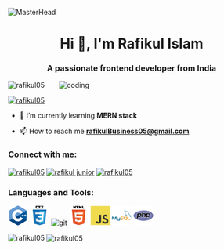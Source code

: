 ![MasterHead](https://www.shutterstock.com/image-vector/banner-programming-coding-background-vector-260nw-1021030363.jpg)
<h1 align="center">Hi 👋, I'm Rafikul Islam</h1>
<h3 align="center">A passionate frontend developer from India</h3>
<img align = "right" alt = "coding" width = "400" src="https://camo.githubusercontent.com/88adc7c88c9d3dba7479020846ed35d13410e3707c7f149e1c6140cc6beaef9a/68747470733a2f2f70687973696373677572756b756c2e66696c65732e776f726470726573732e636f6d2f323031392f30322f6368617261637465722d312e676966
">
<p align="left"> <img src="https://komarev.com/ghpvc/?username=rafikul05&label=Profile%20views&color=0e75b6&style=flat" alt="rafikul05" /> </p>

<p align="left"> <a href="https://twitter.com/rafikul05" target="blank"><img src="https://img.shields.io/twitter/follow/rafikul05?logo=twitter&style=for-the-badge" alt="rafikul05" /></a> </p>

- 🌱 I’m currently learning **MERN stack**

- 📫 How to reach me **rafikulBusiness05@gmail.com**

<h3 align="left">Connect with me:</h3>
<p align="left">
<a href="https://twitter.com/rafikul05" target="blank"><img align="center" src="https://raw.githubusercontent.com/rahuldkjain/github-profile-readme-generator/master/src/images/icons/Social/twitter.svg" alt="rafikul05" height="30" width="40" /></a>
<a href="https://fb.com/rafikul junior" target="blank"><img align="center" src="https://raw.githubusercontent.com/rahuldkjain/github-profile-readme-generator/master/src/images/icons/Social/facebook.svg" alt="rafikul junior" height="30" width="40" /></a>
<a href="https://www.leetcode.com/rafikul05" target="blank"><img align="center" src="https://raw.githubusercontent.com/rahuldkjain/github-profile-readme-generator/master/src/images/icons/Social/leet-code.svg" alt="rafikul05" height="30" width="40" /></a>
</p>

<h3 align="left">Languages and Tools:</h3>
<p align="left"> <a href="https://www.w3schools.com/cpp/" target="_blank" rel="noreferrer"> <img src="https://raw.githubusercontent.com/devicons/devicon/master/icons/cplusplus/cplusplus-original.svg" alt="cplusplus" width="40" height="40"/> </a> <a href="https://www.w3schools.com/css/" target="_blank" rel="noreferrer"> <img src="https://raw.githubusercontent.com/devicons/devicon/master/icons/css3/css3-original-wordmark.svg" alt="css3" width="40" height="40"/> </a> <a href="https://git-scm.com/" target="_blank" rel="noreferrer"> <img src="https://www.vectorlogo.zone/logos/git-scm/git-scm-icon.svg" alt="git" width="40" height="40"/> </a> <a href="https://www.w3.org/html/" target="_blank" rel="noreferrer"> <img src="https://raw.githubusercontent.com/devicons/devicon/master/icons/html5/html5-original-wordmark.svg" alt="html5" width="40" height="40"/> </a> <a href="https://developer.mozilla.org/en-US/docs/Web/JavaScript" target="_blank" rel="noreferrer"> <img src="https://raw.githubusercontent.com/devicons/devicon/master/icons/javascript/javascript-original.svg" alt="javascript" width="40" height="40"/> </a> <a href="https://www.mysql.com/" target="_blank" rel="noreferrer"> <img src="https://raw.githubusercontent.com/devicons/devicon/master/icons/mysql/mysql-original-wordmark.svg" alt="mysql" width="40" height="40"/> </a> <a href="https://www.php.net" target="_blank" rel="noreferrer"> <img src="https://raw.githubusercontent.com/devicons/devicon/master/icons/php/php-original.svg" alt="php" width="40" height="40"/> </a> </p>

<p><img align="left" src="https://github-readme-stats.vercel.app/api/top-langs?username=rafikul05&show_icons=true&locale=en&layout=compact" alt="rafikul05" /></p>

<p>&nbsp;<img align="center" src="https://github-readme-stats.vercel.app/api?username=rafikul05&show_icons=true&locale=en" alt="rafikul05" /></p>
